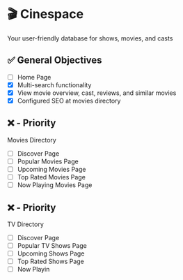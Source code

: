 # 🎬 Cinespace

Your user-friendly database for shows, movies, and casts

## ✅ General Objectives

- [ ] Home Page
- [x] Multi-search functionality
- [x] View movie overview, cast, reviews, and similar movies
- [x] Configured SEO at movies directory

## ❌ - Priority

Movies Directory

- [ ] Discover Page
- [ ] Popular Movies Page
- [ ] Upcoming Movies Page
- [ ] Top Rated Movies Page
- [ ] Now Playing Movies Page

## ❌ - Priority

TV Directory

- [ ] Discover Page
- [ ] Popular TV Shows Page
- [ ] Upcoming Shows Page
- [ ] Top Rated Shows Page
- [ ] Now Playin
